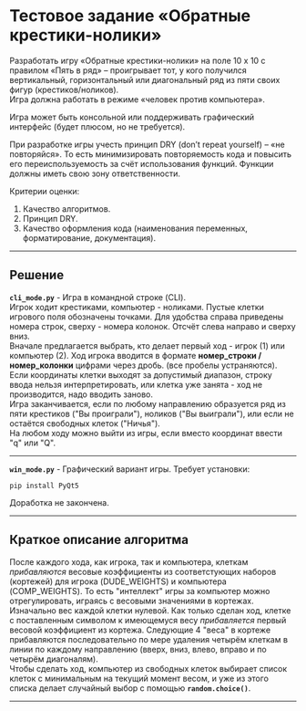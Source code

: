 # Тестовое задание «Обратные крестики-нолики» #

Разработать игру «Обратные крестики-нолики» на поле 10 x 10 с правилом «Пять в
ряд» – проигрывает тот, у кого получился вертикальный, горизонтальный или
диагональный ряд из пяти своих фигур (крестиков/ноликов).    
Игра должна работать в режиме «человек против компьютера».    
    
Игра может быть консольной или поддерживать графический интерфейс (будет плюсом,
но не требуется).    
    
При разработке игры учесть принцип DRY (don’t repeat yourself) – «не повторяйся».
То есть минимизировать повторяемость кода и повысить его переиспользуемость за
счёт использования функций. Функции должны иметь свою зону ответственности.    
    
Критерии оценки:    
1. Качество алгоритмов.    
2. Принцип DRY.    
3. Качество оформления кода (наименования переменных, форматирование, документация).    

----
## Решение ##

**`cli_mode.py`** - Игра в командной строке (CLI).    
Игрок ходит крестиками, компьютер - ноликами. Пустые клетки игрового поля
обозначены точками. Для удобства справа приведены номера строк, сверху - номера
колонок. Отсчёт слева направо и сверху вниз.    
Вначале предлагается выбрать, кто делает первый ход - игрок (1) или компьютер (2).
Ход игрока вводится в формате **номер_строки / номер_колонки** цифрами через дробь.
(все пробелы устраняются). Если координаты клетки выходят за допустимый диапазон,
строку ввода нельзя интерпретировать, или клетка уже занята - ход не производится,
надо вводить заново.    
Игра заканчивается, если по любому направлению образуется ряд из пяти крестиков
("Вы проиграли"), ноликов ("Вы выиграли"), или если не остаётся свободных клеток
("Ничья").    
На любом ходу можно выйти из игры, если вместо координат ввести "q" или "Q".    

----
**`win_mode.py`** - Графический вариант игры. Требует установки:    
~~~
pip install PyQt5
~~~
Доработка не закончена.    

----
## Краткое описание алгоритма ##

После каждого хода, как игрока, так и компьютера, клеткам *прибавляются* весовые
коэффициенты из соответстующих наборов (кортежей) для игрока (DUDE_WEIGHTS) и
компьютера (COMP_WEIGHTS). То есть "интеллект" игры за компьютер можно отрегулировать,
играясь с весовыми значениями в кортежах.    
Изначально вес каждой клетки нулевой. Как только сделан ход, клетке с поставленным
символом к имеющемуся весу *прибавляется* первый весовой коэффициент из кортежа.
Следующие 4 "веса" в кортеже прибавляются последовательно по мере удаления четырём
клеткам в линии по каждому направлению (вверх, вниз, влево, вправо и по четырём
диагоналям).    
Чтобы сделать ход, компьютер из свободных клеток выбирает список клеток с
минимальным на текущий момент весом, и уже из этого списка делает случайный выбор
с помощью **`random.choice()`**.    

----
